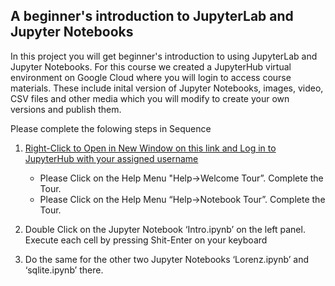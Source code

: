 ## A beginner's introduction to JupyterLab and Jupyter Notebooks

In this project you will get beginner's introduction to using JupyterLab and Jupyter Notebooks. For this course we created a JupyterHub virtual environment on Google Cloud where you will login to access course materials. These include inital version of Jupyter Notebooks, images, video, CSV files and other media which you will modify to create your own versions and publish them.

Please complete the folowing steps in Sequence

1. [Right-Click to Open in New Window on this link and Log in to JupyterHub with your assigned username](https://bushastrolab.com/hub/user-redirect/git-pull?repo=https%3A%2F%2Fgithub.com%2Fdrunarayan%2Fpython4astronomy&branch=gh-pages&urlpath=lab%2Ftree%2Fpython4astronomy%2Fbasics_jupyterlab_notebook)
	* Please Click on the Help Menu "Help->Welcome Tour”. Complete the Tour.  
	* Please Click on the Help Menu “Help->Notebook Tour”. Complete the Tour.  

2. Double Click on the Jupyter Notebook ‘Intro.ipynb’ on the left panel. Execute each cell by pressing Shit-Enter on your keyboard

3. Do the same for the other two Jupyter Notebooks ‘Lorenz.ipynb’ and ‘sqlite.ipynb’ there.
